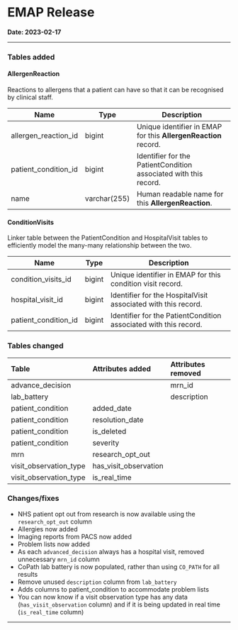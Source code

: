 # EMAP Release

**Date: 2023-02-17**

---

### Tables added

#### AllergenReaction

Reactions to allergens that a patient can have so that it can be recognised by clinical staff.

| Name | Type | Description |
|---| --- |---|
| allergen_reaction_id | bigint | Unique identifier in EMAP for this **AllergenReaction** record. |
| patient_condition_id | bigint | Identifier for the PatientCondition associated with this record. |
| name | varchar(255) | Human readable name for this **AllergenReaction**. |

#### ConditionVisits

Linker table between the PatientCondition and HospitalVisit tables to efficiently model the many-many relationship
between the two.

| Name | Type | Description |
|---| --- |---|
| condition_visits_id | bigint | Unique identifier in EMAP for this condition visit record. |
| hospital_visit_id | bigint | Identifier for the HospitalVisit associated with this record. |
| patient_condition_id | bigint | Identifier for the PatientCondition associated with this record. |

### Tables changed

| Table                  | Attributes added      | Attributes removed |
|:-----------------------|:----------------------|:-------------------|
| advance_decision       |                       | mrn_id             |
| lab_battery            |                       | description        |
| patient_condition      | added_date            |                    |
| patient_condition      | resolution_date       |                    |
| patient_condition      | is_deleted            |                    |
| patient_condition      | severity              |                    |
| mrn                    | research_opt_out      |                    |
| visit_observation_type | has_visit_observation |                    |
| visit_observation_type | is_real_time          |                    |

### Changes/fixes

- NHS patient opt out from research is now available using the `research_opt_out` column
- Allergies now added
- Imaging reports from PACS now added
- Problem lists now added
- As each `advanced_decision` always has a hospital visit, removed unnecessary `mrn_id` column
- CoPath lab battery is now populated, rather than using `CO_PATH` for all results
- Remove unused `description` column from `lab_battery`
- Adds columns to patient_condition to accommodate problem lists
- You can now know if a visit observation type has any data (`has_visit_observation` column) and if it is being updated
  in real time (`is_real_time` column)

---
<!--

    ## Data sources
    
    - Allergies
    - PACS imaging reports. Results added
    - Problem lists

    ### Repository Versions
    
    | Repository            | Version |
    | :-                    | :-:     |
    |Hl7-processor          | 2.6     |
    |Emap_interchange       | 2.6     |
    |Emap-Core              | 2.6     |
    |Inform-DB              | 2.6     |
    |Hoover                 | 2.6     |

-->